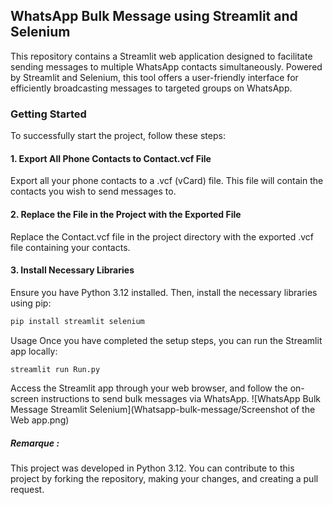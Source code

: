 ## WhatsApp Bulk Message using Streamlit and Selenium
This repository contains a Streamlit web application designed to facilitate sending messages to multiple WhatsApp contacts simultaneously. Powered by Streamlit and Selenium, this tool offers a user-friendly interface for efficiently broadcasting messages to targeted groups on WhatsApp.

### Getting Started
To successfully start the project, follow these steps:

#### 1. Export All Phone Contacts to Contact.vcf File
Export all your phone contacts to a .vcf (vCard) file. This file will contain the contacts you wish to send messages to.

#### 2. Replace the File in the Project with the Exported File
Replace the Contact.vcf file in the project directory with the exported .vcf file containing your contacts.

#### 3. Install Necessary Libraries
Ensure you have Python 3.12 installed. Then, install the necessary libraries using pip:

```bash
pip install streamlit selenium
```
Usage
Once you have completed the setup steps, you can run the Streamlit app locally:

```bash
streamlit run Run.py
```
Access the Streamlit app through your web browser, and follow the on-screen instructions to send bulk messages via WhatsApp.
![WhatsApp Bulk Message Streamlit Selenium](Whatsapp-bulk-message/Screenshot of the Web app.png)

##### Remarque : 
This project was developed in Python 3.12. You can contribute to this project by forking the repository, making your changes, and creating a pull request.
